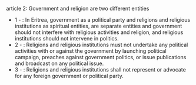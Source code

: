 article 2: Government and religion are two different entities

<ul>
			<li>1 - : In Eritrea, government as a political party and religions and religious institutions as spiritual entities, are separate entities and government should not interfere with religious activities and religion, and religious institutions should not intervene in politics.<ul>
			</ul></li>			<li>2 - : Religions and religious institutions must not undertake any political activities with or against the government by launching political campaign, preaches against government politics, or issue publications and broadcast on any political issue.<ul>
			</ul></li>			<li>3 - : Religions and religious institutions shall not represent or advocate for any foreign government or political party.<ul>
			</ul></li></ul>